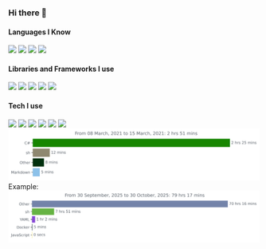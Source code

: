 ### Hi there 👋

#### Languages I Know

<div class="border d-flex">
  <img class="p-5 border bg-gray-light" src="https://img.shields.io/badge/go-%2300ADD8.svg?&style=for-the-badge&logo=go&logoColor=white"/>
  <img class="p-5 border bg-gray-light" src="https://img.shields.io/badge/python%20-%2314354C.svg?&style=for-the-badge&logo=python&logoColor=white"/>
  <img class="p-5 border bg-gray-light" src="https://img.shields.io/badge/java-%23ED8B00.svg?&style=for-the-badge&logo=java&logoColor=white"/>
  <img class="p-5 border bg-gray-light" src="https://img.shields.io/badge/javascript%20-%23323330.svg?&style=for-the-badge&logo=javascript&logoColor=%23F7DF1E"/>
</div>

#### Libraries and Frameworks I use

<div class="border d-flex">
  <img class="p-5 border bg-gray-light" src="https://img.shields.io/badge/spring%20-%236DB33F.svg?&style=for-the-badge&logo=spring&logoColor=white"/>
  <img class="p-5 border bg-gray-light" src="https://img.shields.io/badge/react%20-%2320232a.svg?&style=for-the-badge&logo=react&logoColor=%2361DAFB"/>
  <img class="p-5 border bg-gray-light" src="https://img.shields.io/badge/redux%20-%23593d88.svg?&style=for-the-badge&logo=redux&logoColor=white"/>
  <img class="p-5 border bg-gray-light" src="https://img.shields.io/badge/bootstrap%20-%23563D7C.svg?&style=for-the-badge&logo=bootstrap&logoColor=white"/>
  <img class="p-5 border bg-gray-light" src="https://img.shields.io/badge/SASS%20-hotpink.svg?&style=for-the-badge&logo=SASS&logoColor=white"/>
</div>

#### Tech I use

<div class="border d-flex">
  <img class="p-5 border bg-gray-light" src="https://img.shields.io/badge/github%20-%23121011.svg?&style=for-the-badge&logo=github&logoColor=white"/>
  <img class="p-5 border bg-gray-light" src="https://img.shields.io/badge/AWS%20-%23FF9900.svg?&style=for-the-badge&logo=amazon-aws&logoColor=white"/>
  <img class="p-5 border bg-gray-light" src="https://img.shields.io/badge/Google%20Cloud%20-%234285F4.svg?&style=for-the-badge&logo=google-cloud&logoColor=white"/>
  <img class="p-5 border bg-gray-light" src="https://img.shields.io/badge/heroku%20-%23430098.svg?&style=for-the-badge&logo=heroku&logoColor=white"/>
  <img class="p-5 border bg-gray-light" src="https://img.shields.io/badge/docker%20-%230db7ed.svg?&style=for-the-badge&logo=docker&logoColor=white"/>
  <img class="p-5 border bg-gray-light" src="https://img.shields.io/badge/Jupyter%20-%23F37626.svg?&style=for-the-badge&logo=Jupyter&logoColor=white" />
</div>

<img src="https://github.com/mparodi/mparodi/blob/master/images/stat.svg" alt="Alternative Text"/>
Example: <img src="https://github.com/avinal/avinal/blob/main/images/stat.svg" alt="Avinal WakaTime Activity"/>


<!--
![Anurag's github stats](https://github-readme-stats.vercel.app/api?username=mparodi&show_icons=true&count_private=true&include_all_commits=true)




<!--**mparodi/mparodi** is a ✨ _special_ ✨ repository because its `README.md` (this file) appears on your GitHub profile.
<!--**
Here are some ideas to get you started:

<!--
- 🔭 I’m currently working on ...
- 🌱 I’m currently learning ...
- 👯 I’m looking to collaborate on ...
- 🤔 I’m looking for help with ...
- 💬 Ask me about ...
- 📫 How to reach me: ...
- 😄 Pronouns: ...
- ⚡ Fun fact: ...
-->
